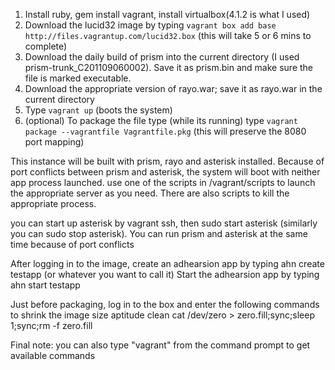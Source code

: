 1. Install ruby, gem install vagrant, install virtualbox(4.1.2 is what I used)
2. Download the lucid32 image by typing `vagrant box add base http://files.vagrantup.com/lucid32.box`  (this will take 5 or 6 mins to complete)
3. Download the daily build of prism into the current directory (I used prism-trunk_C201109060002). Save it as prism.bin and make sure the file is marked executable.
4. Download the appropriate version of rayo.war; save it as rayo.war in the current directory
5. Type `vagrant up` (boots the system)
6. (optional) To package the file type (while its running) type `vagrant package --vagrantfile Vagrantfile.pkg` (this will preserve the 8080 port mapping)

This instance will be built with prism, rayo and asterisk installed.  Because of port conflicts between prism and asterisk, the system will boot with neither app process launched.
use one of the scripts in /vagrant/scripts to launch the appropriate server as you need.  There are also scripts to kill the appropriate process. 


you can start up asterisk by vagrant ssh, then sudo start asterisk (similarly you can sudo stop asterisk).  You can run prism and asterisk at the same time because of port conflicts

After logging in to the image, create an adhearsion app by typing ahn create testapp (or whatever you want to call it)
Start the adhearsion app by typing ahn start testapp

Just before packaging, log in to the box and enter the following
commands  to shrink the image size
aptitude clean
cat /dev/zero > zero.fill;sync;sleep 1;sync;rm -f zero.fill

Final note: you can also type "vagrant" from the command prompt to get available commands

